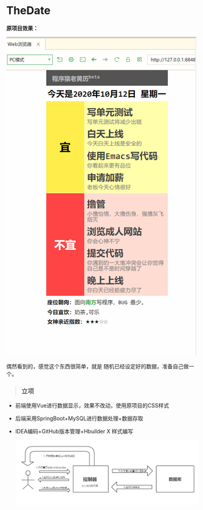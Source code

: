 
# TheDate

**原项目效果：**

![展示图](https://github.com/linkdmw/thedate/blob/master/show.png)

偶然看到的，感觉这个东西很简单，就是 随机已经设定好的数据，准备自己做一个。

>   ### 立项

-   前端使用Vue进行数据显示，效果不改动，使用原项目的CSS样式

-   后端采用SpringBoot+MySQL进行数据处理+数据存取

-   IDEA编码+GitHub版本管理+Hbuilder X 样式编写 

    ![架构](https://github.com/linkdmw/thedate/blob/master/struct.png)

